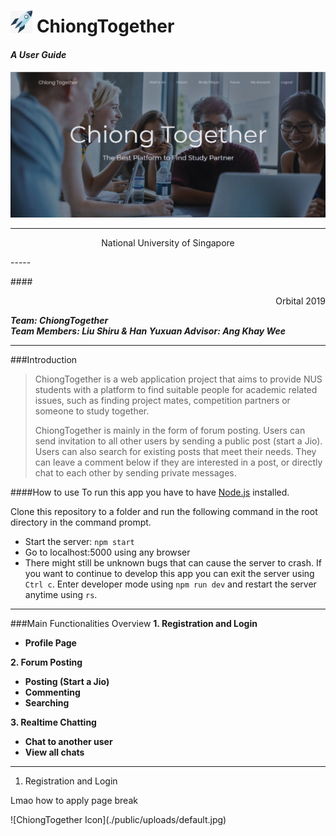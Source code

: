 <h1><img src="./public/uploads/default.jpg" alt="ChiongTogether Icon" width="7%"> ChiongTogether</h1>

#### _A User Guide_
![Homepage][Homepage]

[Homepage]: ./public/images/Homepage.png


*****
<p style="text-align: center;">National University of Singapore</p>
-----

####<p style="text-align: right;">Orbital 2019</p>


**_Team: ChiongTogether  
Team Members: Liu Shiru & Han Yuxuan
Advisor: Ang Khay Wee_**

***




###Introduction

> ChiongTogether is a web application project that aims to provide NUS students with a platform to find suitable people for academic related issues, such as finding project mates, competition partners or someone to study together. 
> 
> ChiongTogether is mainly in the form of forum posting. Users can send invitation to all other users by sending a public post (start a Jio).   
Users can also search for existing posts that meet their needs. They can leave a comment below if they are interested in a post, or directly chat to each other by sending private messages. 


####How to use
To run this app you have to have [Node.js](https://nodejs.org/en/) installed.  

Clone this repository to a folder and run the following command in the root directory in the command prompt.
* Start the server: ```npm start```
* Go to localhost:5000 using any browser
* There might still be unknown bugs that can cause the server to crash. If you want to continue to develop this app you can exit the server using ```Ctrl c```. Enter developer mode using ```npm run dev``` and restart the server anytime using ```rs```.
---------------------

###Main Functionalities Overview
**1. Registration and Login**
* **Profile Page**
   
**2. Forum Posting**
* **Posting (Start a Jio)**  
* **Commenting**
* **Searching**
  
**3. Realtime Chatting**
* **Chat to another user**
* **View all chats**

-----------------

1. Registration and Login


<div style="page-break-after: always;">
<p>Lmao how to apply page break</p>
</div>
![ChiongTogether Icon](./public/uploads/default.jpg)